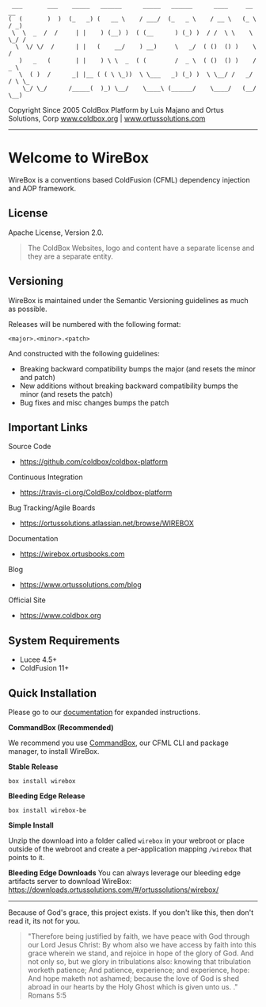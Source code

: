 ```
 ___       ___    _____   ______      _____   ______      ____     __     __  
(  (       )  )  (_   _) (   __ \    / ___/  (_   _ \    / __ \   (_ \   / _) 
 \  \  _  /  /     | |    ) (__) )  ( (__      ) (_) )  / /  \ \    \ \_/ /   
  \  \/ \/  /      | |   (    __/    ) __)     \   _/  ( ()  () )    \   /    
   )   _   (       | |    ) \ \  _  ( (        /  _ \  ( ()  () )    / _ \    
   \  ( )  /      _| |__ ( ( \ \_))  \ \___   _) (_) )  \ \__/ /   _/ / \ \_  
    \_/ \_/      /_____(  )_) \__/    \____\ (______/    \____/   (__/   \__) 

```
   
Copyright Since 2005 ColdBox Platform by Luis Majano and Ortus Solutions, Corp
www.coldbox.org | www.ortussolutions.com

----

# Welcome to WireBox
WireBox is a conventions based ColdFusion (CFML) dependency injection and AOP framework. 

## License
Apache License, Version 2.0.

>The ColdBox Websites, logo and content have a separate license and they are a separate entity.

## Versioning
WireBox is maintained under the Semantic Versioning guidelines as much as possible.

Releases will be numbered with the following format:

```
<major>.<minor>.<patch>
```

And constructed with the following guidelines:

* Breaking backward compatibility bumps the major (and resets the minor and patch)
* New additions without breaking backward compatibility bumps the minor (and resets the patch)
* Bug fixes and misc changes bumps the patch

## Important Links

Source Code
- https://github.com/coldbox/coldbox-platform

Continuous Integration
- https://travis-ci.org/ColdBox/coldbox-platform

Bug Tracking/Agile Boards
- https://ortussolutions.atlassian.net/browse/WIREBOX

Documentation
- https://wirebox.ortusbooks.com

Blog
- https://www.ortussolutions.com/blog

Official Site
- https://www.coldbox.org

## System Requirements
- Lucee 4.5+
- ColdFusion 11+

## Quick Installation
Please go to our [documentation](https://wirebox.ortusbooks.com) for expanded instructions. 

**CommandBox (Recommended)**

We recommend you use [CommandBox](https://www.ortussolutions.com/products/commandbox), our CFML CLI and package manager, to install WireBox.

**Stable Release**

`box install wirebox`

**Bleeding Edge Release**

`box install wirebox-be`

**Simple Install**

Unzip the download into a folder called `wirebox` in your webroot or place outside of the webroot and create a per-application mapping `/wirebox` that points to it.

**Bleeding Edge Downloads**
You can always leverage our bleeding edge artifacts server to download WireBox: https://downloads.ortussolutions.com/#/ortussolutions/wirebox/

---

Because of God's grace, this project exists. If you don't like this, then don't read it, its not for you.

>"Therefore being justified by faith, we have peace with God through our Lord Jesus Christ:
By whom also we have access by faith into this grace wherein we stand, and rejoice in hope of the glory of God.
And not only so, but we glory in tribulations also: knowing that tribulation worketh patience;
And patience, experience; and experience, hope:
And hope maketh not ashamed; because the love of God is shed abroad in our hearts by the 
Holy Ghost which is given unto us. ." Romans 5:5
